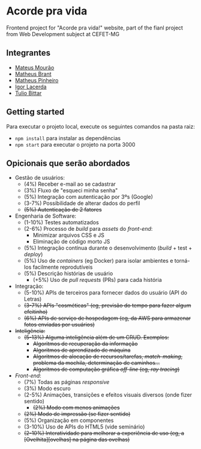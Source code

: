# Acorde pra vida

Frontend project for "Acorde pra vida!" website, part of the fianl project from Web Development subject at CEFET-MG

## Integrantes

- [Mateus Mourão](https://github.com/mmdfmateus)
- [Matheus Brant](https://github.com/matheusBrant)
- [Matheus Pinheiro](https://github.com/MatheusPinheirodeSouza1)
- [Igor Lacerda](https://github.com/GitScrider)
- [Tulio Bittar](https://github.com/mmdfmateus)

## Getting started

Para executar o projeto local, execute os seguintes comandos na pasta raiz:

- `npm install` para instalar as dependências
- `npm start` para executar o projeto na porta 3000

## Opicionais que serão abordados

- Gestão de usuários:
  - (4%) Receber e-mail ao se cadastrar
  - (3%) Fluxo de "esqueci minha senha"
  - (5%) Integração com autenticação por 3ºs (Google)
  - (3-7%) Possibilidade de alterar dados do perfil
  - ~~(5%) Autenticação de 2 fatores~~
- Engenharia de Software:
  - (1-10%) Testes automatizados
  - (2-6%) Processo de _build_ para _assets_ do _front-end_:
    - Minimizar arquivos CSS e JS
    - Eliminação de código morto JS
  - (5%) Integração contínua durante o desenvolvimento (_build_ + test + _deploy_)
  - (5%) Uso de _containers_ (eg Docker) para isolar ambientes e torná-los facilmente reprodutíveis
  - (5%) Descrição histórias de usuário
    - (+5%) Uso de _pull requests_ (PRs) para cada história
- Integração:
  - (5-10%) APIs de terceiros para fornecer dados do usuário (API do Letras)
  - ~~(3-7%) APIs "cosméticas" (eg, previsão do tempo para fazer algum efeitinho)~~
  - ~~(6%) APIs de serviço de hospedagem (eg, da AWS para armazenar fotos enviadas por usuários)~~
- ~~Inteligência:~~
  - ~~(5-13%) Alguma inteligência além de um CRUD. Exemplos:~~
    - ~~Algoritmos de recuperação da informação~~
    - ~~Algoritmos de aprendizado de máquina~~
    - ~~Algoritmos de alocação de recursos/tarefas, _match-making_, problema da mochila, determinação de caminhos...~~
    - ~~Algoritmos de computação gráfica _off-line_ (eg, _ray tracing_)~~
- _Front-end_:
  - (7%) Todas as páginas _responsive_
  - (3%) Modo escuro
  - (2-5%) Animações, transições e efeitos visuais diversos (onde fizer sentido)
    - ~~(2%) Modo com menos animações~~
  - ~~(2%) Modo de impressão (se fizer sentido)~~
  - (5%) Organização em componentes
  - (3-10%) Uso de APIs do HTML5 (vide seminário)
  - ~~(2-10%) Interatividade para melhorar a experiência de uso (eg, a [Ovelhita][ovelhas] na página das ovelhas)~~

